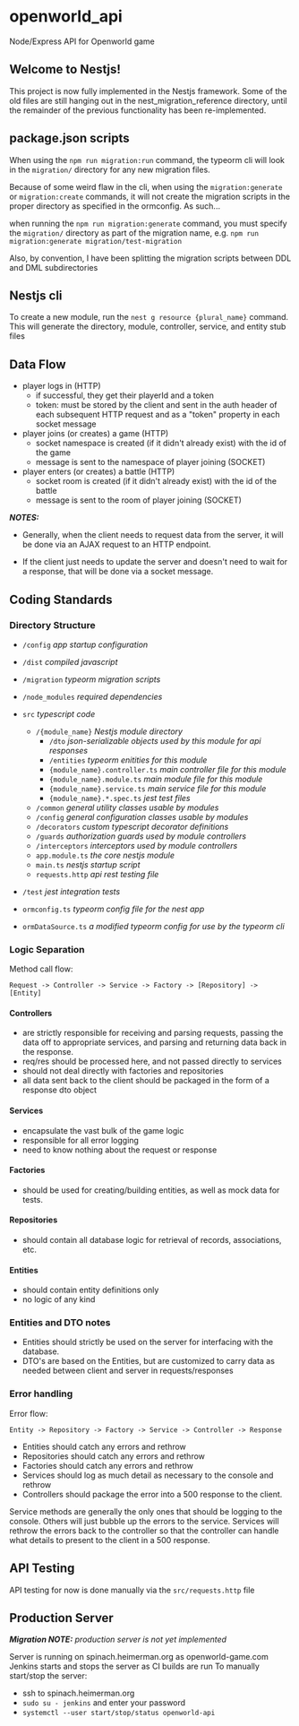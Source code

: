 # openworld_api

Node/Express API for Openworld game

## Welcome to Nestjs!

This project is now fully implemented in the Nestjs framework. Some of the old files
are still hanging out in the nest_migration_reference directory, until the remainder of
the previous functionality has been re-implemented.

## package.json scripts

When using the `npm run migration:run` command, the typeorm cli will look in the `migration/` directory for any new migration files.

Because of some weird flaw in the cli, when using the `migration:generate` or `migration:create` commands, it will not create the migration scripts in the proper directory as specified in the ormconfig. As such...

when running the `npm run migration:generate` command, you must specify the `migration/` directory as part of the migration name, e.g. `npm run migration:generate migration/test-migration`

Also, by convention, I have been splitting the migration scripts between DDL and DML subdirectories

## Nestjs cli

To create a new module, run the `nest g resource {plural_name}` command. This will generate the directory, module, controller, service, and entity stub files

## Data Flow

- player logs in (HTTP)
  - if successful, they get their playerId and a token
  - token: must be stored by the client and sent in the auth header of each subsequent HTTP request and as a "token" property in each socket message
- player joins (or creates) a game (HTTP)
  - socket namespace is created (if it didn't already exist) with the id of the game
  - message is sent to the namespace of player joining (SOCKET)
- player enters (or creates) a battle (HTTP)
  - socket room is created (if it didn't already exist) with the id of the battle
  - message is sent to the room of player joining (SOCKET)

**_NOTES:_**

- Generally, when the client needs to request data from the server, it will be done via an AJAX request to an HTTP endpoint.

- If the client just needs to update the server and doesn't need to wait for a response, that will be done via a socket message.

## Coding Standards

### Directory Structure

- `/config` _app startup configuration_
- `/dist` _compiled javascript_
- `/migration` _typeorm migration scripts_
- `/node_modules` _required dependencies_
- `src` _typescript code_

  - `/{module_name}` _Nestjs module directory_
    - `/dto` _json-serializable objects used by this module for api responses_
    - `/entities` _typeorm enitities for this module_
    - `{module_name}.controller.ts` _main controller file for this module_
    - `{module_name}.module.ts` _main module file for this module_
    - `{module_name}.service.ts` _main service file for this module_
    - `{module_name}.*.spec.ts` _jest test files_
  - `/common` _general utility classes usable by modules_
  - `/config` _general configuration classes usable by modules_
  - `/decorators` _custom typescript decorator definitions_
  - `/guards` _authorization guards used by module controllers_
  - `/interceptors` _interceptors used by module controllers_
  - `app.module.ts` _the core nestjs module_
  - `main.ts` _nestjs startup script_
  - `requests.http` _api rest testing file_

- `/test` _jest integration tests_
- `ormconfig.ts` _typeorm config file for the nest app_
- `ormDataSource.ts` _a modified typeorm config for use by the typeorm cli_

### Logic Separation

Method call flow:

`Request -> Controller -> Service -> Factory -> [Repository] -> [Entity]`

#### Controllers

- are strictly responsible for receiving and parsing requests, passing
  the data off to appropriate services, and parsing and returning data
  back in the response.
- req/res should be processed here, and not passed directly to services
- should not deal directly with factories and repositories
- all data sent back to the client should be packaged in the form of a
  response dto object

#### Services

- encapsulate the vast bulk of the game logic
- responsible for all error logging
- need to know nothing about the request or response

#### Factories

- should be used for creating/building entities, as well as mock
  data for tests.

#### Repositories

- should contain all database logic for retrieval of records,
  associations, etc.

#### Entities

- should contain entity definitions only
- no logic of any kind

### Entities and DTO notes

- Entities should strictly be used on the server for interfacing with
  the database.
- DTO's are based on the Entities, but are customized to carry data as needed
  between client and server in requests/responses

### Error handling

Error flow:

`Entity -> Repository -> Factory -> Service -> Controller -> Response`

- Entities should catch any errors and rethrow
- Repositories should catch any errors and rethrow
- Factories should catch any errors and rethrow
- Services should log as much detail as necessary to the console and rethrow
- Controllers should package the error into a 500 response to the client.

Service methods are generally the only ones that should be logging to the console. Others will just bubble up the errors to the service. Services will rethrow the errors back to the controller so that the controller can handle what details to present to the client in a 500 response.

## API Testing

API testing for now is done manually via the `src/requests.http` file

## Production Server

**_Migration NOTE:_** _production server is not yet implemented_

Server is running on spinach.heimerman.org as openworld-game.com
Jenkins starts and stops the server as CI builds are run
To manually start/stop the server:

- ssh to spinach.heimerman.org
- `sudo su - jenkins` and enter your password
- `systemctl --user start/stop/status openworld-api`
